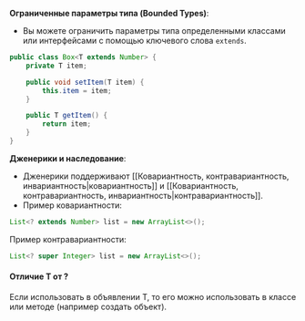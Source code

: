 **Ограниченные параметры типа (Bounded Types)**:

- Вы можете ограничить параметры типа определенными классами или интерфейсами с помощью ключевого слова `extends`.
```java
public class Box<T extends Number> {
    private T item;

    public void setItem(T item) {
        this.item = item;
    }

    public T getItem() {
        return item;
    }
}
```

**Дженерики и наследование**:

- Дженерики поддерживают [[Ковариантность, контравариантность, инвариантность|ковариантность]] и  [[Ковариантность, контравариантность, инвариантность|контравариантность]].
- Пример ковариантности:
```java
List<? extends Number> list = new ArrayList<>();
```

Пример контравариантности:
```java
List<? super Integer> list = new ArrayList<>();
```

#### Отличие T от ?

Если использовать в объявлении T, то его можно использовать в классе или методе (например создать объект).

